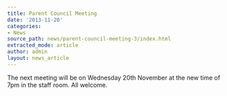 ```yaml
---
title: Parent Council Meeting
date: '2013-11-20'
categories:
- News
source_path: news/parent-council-meeting-3/index.html
extracted_mode: article
author: admin
layout: news_article
---
```

The next meeting will be on Wednesday 20th November at the new time of 7pm in the staff room. All welcome.
